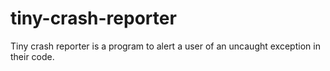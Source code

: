 # tiny-crash-reporter
Tiny crash reporter is a program to alert a user of an uncaught exception in their code.

